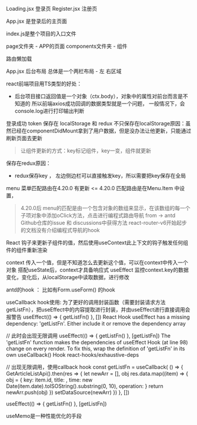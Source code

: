 
Loading.jsx 登录页
Register.jsx 注册页

App.jsx 是登录后的主页面


index.js是整个项目的入口文件


page文件夹 - APP的页面
components文件夹  - 组件



路由懒加载

App.jsx 后台布局 总体是一个两栏布局 - 左 右区域


react前端项目用TS类型的好处：
- 后台项目接口返回值是一个对象（ctx.body），对象中的属性对前台而言是不知道的
  所以前端axios成功回调的数据类型就是一个问题， 一般情况下，会console.log进行打印输出判断


登录成功
token 保存在 localStorage 和 redux
不只保存在localStorage原因：虽然已经在componentDidMount拿到了用户数据，但是没办法让他更新，只能通过刷新页面去更新
> 让组件更新的方式：key标记组件，key一变，组件就更新

保存在redux原因：
- redux保存key ， 左边侧边栏可以直接触发key，所以需要把key保存在全局



menu 菜单匹配路由在4.20.0 有更新
<= 4.20.0 匹配路由是在Menu.Item 中设置，
>4.20.0后 menu的匹配是由一个包含对象的数组来显示，在该数组的每一个子项对象中添加oClick方法，点击进行编程式路由导航
from -> antd Github仓库的issue 和 discussions中获得方法
react-router-v6开始起步的文档没有介绍编程式导航的hook


React 钩子来更新子组件的值，然后使用useContext此上下文的钩子触发任何组件的组件重新渲染


context 传入一个值，但是不知道怎么去更新这个值，可以在context中传入一个对象
搭配useState后，context才具备响应式
useEffect 监控context.key的数据变化，变化后，从localStorage中读取数据，进行修改


antd的hook ： 比如有Form.useForm() 的hook



useCallback hook使用:
为了更好的调用封装函数（需要封装请求方法 getListFn），把useEffect中的内容提取进行封装，并由useEffect进行直接调用会报警告
useEffect(() => {
  getListFn()
}, [])
React Hook useEffect has a missing dependency: 'getListFn'. Either include it or remove the dependency array


// 此时会出现无限调用
useEffect(() => {
   getListFn()
}, [getListFn])
The 'getListFn' function makes the dependencies of useEffect Hook (at line 98) change on every render. To fix this, wrap the definition of 'getListFn' in its own useCallback() Hook  react-hooks/exhaustive-deps

// 出现无限调用，使用callback hook
const getListFn = useCallback( () => {
    GetArticleListApi().then(res => {
      let newArr = [],
          obj
      res.data.map((item) => {
        obj = {
          key: item.id,
          title: <TitleComp title={item.title} subTitle={item.subTitle} />,
          time: new Date(item.date).toISOString().substring(0, 10),
          operation: <OperationButton getListFn={getListFn} id={item.id} />
        }
        return newArr.push(obj)
      })
      setDataSource(newArr)
    })
}, [])

useEffect(() => {
  getListFn()
}, [getListFn])


useMemo是一种性能优化的手段







